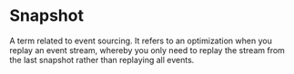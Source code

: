 
# Snapshot
A term related to event sourcing. It refers to an optimization when you replay an event stream, whereby you only need to replay the stream from the last snapshot rather than replaying all events.
